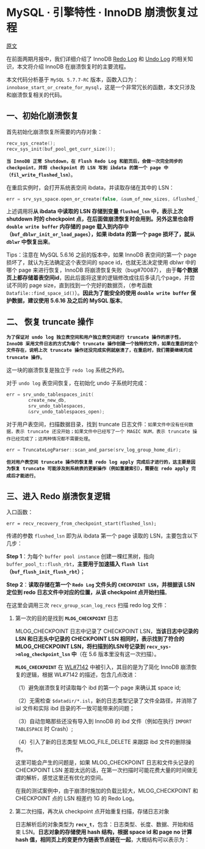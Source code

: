 # MySQL · 引擎特性 · InnoDB 崩溃恢复过程

[原文](http://mysql.taobao.org/monthly/2015/06/01/)

在前面两期月报中，我们详细介绍了 InnoDB [Redo Log](http://mysql.taobao.org/monthly/2015/05/01/) 和 [Undo Log](http://mysql.taobao.org/monthly/2015/04/01/) 的相关知识，本文将介绍 InnoDB 在崩溃恢复时的主要流程。

本文代码分析基于 `MySQL 5.7.7-RC` 版本，函数入口为：`innobase_start_or_create_for_mysql`，这是一个非常冗长的函数，本文只涉及和崩溃恢复相关的代码。

## 一、初始化崩溃恢复

首先初始化崩溃恢复所需要的内存对象：

``` c
recv_sys_create();
recv_sys_init(buf_pool_get_curr_size());
```

**`当 InnoDB 正常 Shutdown，在 Flush Redo Log 和脏页后，会做一次完全同步的 checkpoint，并将 checkpoint 的 LSN 写到 ibdata 的第一个 page 中（fil_write_flushed_lsn）`**。

在重启实例时，会打开系统表空间 ibdata，并读取存储在其中的 LSN：

``` c
err = srv_sys_space.open_or_create(false, &sum_of_new_sizes, &flushed_lsn);
```

上述调用将**从 ibdata 中读取的 LSN 存储到变量 `flushed_lsn` 中，表示上次 shutdown 时的 checkpoint 点，在后面做崩溃恢复时会用到。另外这里也会将 `double write buffer` 内存储的 page 载入到内存中（`buf_dblwr_init_or_load_pages`），如果 ibdata 的第一个 page 损坏了，就从 `dblwr` 中恢复出来**。

Tips：注意在 MySQL 5.6.16 之前的版本中，如果 InnoDB 表空间的第一个 page 损坏了，就认为无法确定这个表空间的 space id，也就无法决定使用 dblwr 中的哪个 page 来进行恢复，InnoDB 将崩溃恢复失败（bug#70087）， 由于**每个数据页上都存储着表空间id**，因此后面将这里的逻辑修改成往后多读几个page，并尝试不同的 page size，直到找到一个完好的数据页，（参考函数 `Datafile::find_space_id()`）。**因此为了能安全的使用 `double write buffer` 保护数据，建议使用 5.6.16 及之后的 MySQL 版本**。


## 二、 恢复 truncate 操作

**`为了保证对 undo log 独立表空间和用户独立表空间进行 truncate 操作的原子性，InnoDB 采用文件日志的方式为每个 truncate 操作创建一个独特的文件，如果在重启时这个文件存在，说明上次 truncate 操作还没完成实例就崩溃了，在重启时，我们需要继续完成 truncate 操作`**。

这一块的崩溃恢复是独立于 `redo log` 系统之外的。

对于 `undo log` 表空间恢复，在初始化 undo 子系统时完成：

``` c
err = srv_undo_tablespaces_init(
        create_new_db,
        srv_undo_tablespaces,
        &srv_undo_tablespaces_open);
```

对于用户表空间，扫描数据目录，找到 truncate 日志文件：`如果文件中没有任何数据，表示 truncate 还没开始；如果文件中已经写了一个 MAGIC NUM，表示 truncate 操作已经完成了；这两种情况都不需要处理`。

``` c
err = TruncateLogParser::scan_and_parse(srv_log_group_home_dir);
```

**`但对用户表空间 truncate 操作的恢复是 redo log apply 完成后才进行的，这主要是因为恢复 truncate 可能涉及到系统表的更新操作（例如重建索引），需要在 redo apply 完成后才能进行`**。

## 三、进入 Redo 崩溃恢复逻辑

入口函数：

```
err = recv_recovery_from_checkpoint_start(flushed_lsn);
```

传递的参数 `flushed_lsn` 即为从 ibdata 第一个 page 读取的 LSN，主要包含以下几步：

**Step 1**：为每个 `buffer pool instance` 创建一棵红黑树，指向 `buffer_pool_t::flush_rbt`，**主要用于加速插入 `flush list`（`buf_flush_init_flush_rbt`）**；

**Step 2**：**读取存储在第一个 `Redo Log` 文件头的 `CHECKPOINT LSN`，并根据该 LSN 定位到 redo 日志文件中对应的位置，从该 checkpoint 点开始扫描**。

在这里会调用三次 `recv_group_scan_log_recs` 扫描 redo log 文件：

1. 第一次的目的是找到 **`MLOG_CHECKPOINT`** 日志

    MLOG_CHECKPOINT 日志中记录了 CHECKPOINT LSN，**当该日志中记录的 LSN 和日志头中记录的 CHECKPOINT LSN 相同时，表示找到了符合的MLOG_CHECKPOINT LSN，将扫描到的LSN号记录到 `recv_sys->mlog_checkpoint_lsn` 中**（在 5.6 版本里没有这一次扫描）。

    **`MLOG_CHECKPOINT`** 在 [WL#7142](https://dev.mysql.com/worklog/task/?id=7142) 中被引入，其目的是为了简化 InnoDB 崩溃恢复的逻辑，根据 WL#7142 的描述，包含几点改进：

    （1）避免崩溃恢复时读取每个 ibd 的第一个 page 来确认其 space id;

    （2）无需检查 `$datadir/*.isl`，新的日志类型记录了文件全路径，并消除了 isl 文件和实际 ibd 目录的不一致可能带来的问题；

    （3）自动忽略那些还没有导入到 InnoDB 的 ibd 文件（例如在执行 `IMPORT TABLESPACE` 时 Crash）;

    （4）引入了新的日志类型 MLOG_FILE_DELETE 来跟踪 ibd 文件的删除操作。

    这里可能会产生的问题是，如果 MLOG_CHECKPOINT 日志和文件头记录的 CHECKPOINT LSN 差距太远的话，在第一次扫描时可能花费大量的时间做无谓的解析，感觉这里还有优化的空间。

    在我的测试案例中，由于崩溃时施加的负载比较大，MLOG_CHECKPOINT 和 CHECKPOINT 点的 LSN 相差约 1G 的 Redo Log。

2. 第二次扫描，再次从 checkpoint 点开始重复扫描，存储日志对象

    日志解析后的对象类型为 **`recv_t`**，包含：日志类型、长度、数据、开始和结束 LSN。**日志对象的存储使用 hash 结构，根据 space id 和 page no 计算 hash 值，相同页上的变更作为链表节点链在一起**，大概结构可以表示为：

![]()